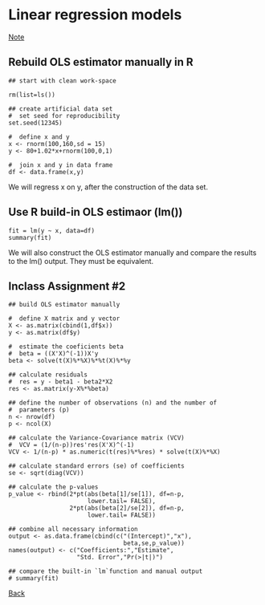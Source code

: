 # Linear regression models




[Note](https://app.box.com/s/ipx4khiw11gonulpy206r510020nrbzx)


## Rebuild OLS estimator manually in R

```{r}
## start with clean work-space

rm(list=ls())
 
## create artificial data set
#  set seed for reproducibility
set.seed(12345)
 
#  define x and y
x <- rnorm(100,160,sd = 15)
y <- 80+1.02*x+rnorm(100,0,1)
 
#  join x and y in data frame
df <- data.frame(x,y)
```
We will regress x on y, after the construction of the data set.


## Use R build-in OLS estimaor (lm())
```{r,eval=FALSE}
fit = lm(y ~ x, data=df)
summary(fit)
```

We will also construct the OLS estimator manually and compare the results to the lm() output.
They must be  equivalent.

## Inclass Assignment #2
```{r, eval=FALSE}
## build OLS estimator manually
 
#  define X matrix and y vector
X <- as.matrix(cbind(1,df$x))
y <- as.matrix(df$y)
 
#  estimate the coeficients beta
#  beta = ((X'X)^(-1))X'y
beta <- solve(t(X)%*%X)%*%t(X)%*%y
 
## calculate residuals
#  res = y - beta1 - beta2*X2
res <- as.matrix(y-X%*%beta)
 
## define the number of observations (n) and the number of
#  parameters (p)
n <- nrow(df)
p <- ncol(X)
 
## calculate the Variance-Covariance matrix (VCV)
#  VCV = (1/(n-p))res'res(X'X)^(-1)
VCV <- 1/(n-p) * as.numeric(t(res)%*%res) * solve(t(X)%*%X)
 
## calculate standard errors (se) of coefficients
se <- sqrt(diag(VCV))
 
## calculate the p-values
p_value <- rbind(2*pt(abs(beta[1]/se[1]), df=n-p,
                      lower.tail= FALSE),
                 2*pt(abs(beta[2]/se[2]), df=n-p,
                      lower.tail= FALSE))
 
## combine all necessary information
output <- as.data.frame(cbind(c("(Intercept)","x"),
                                beta,se,p_value))
names(output) <- c("Coefficients:","Estimate", 
                   "Std. Error","Pr(>|t|)")
 
## compare the built-in `lm`function and manual output
# summary(fit)  

```


[Back](https://github.com/younghhk/STAT_COMP/)

